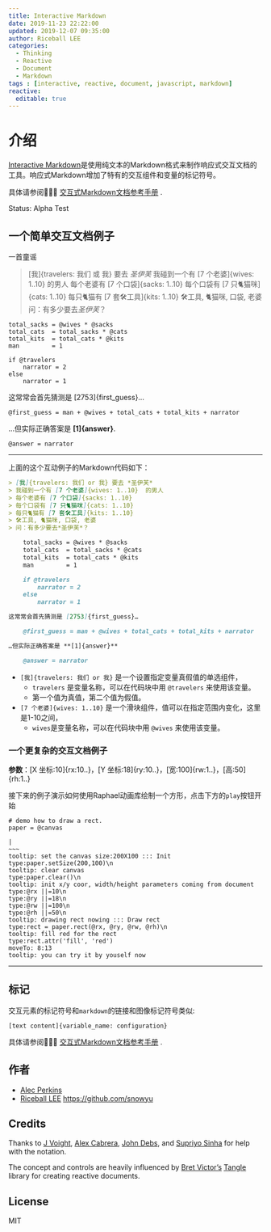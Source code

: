 ```yaml
---
title: Interactive Markdown
date: 2019-11-23 22:22:00
updated: 2019-12-07 09:35:00
author: Riceball LEE
categories:
  - Thinking
  - Reactive
  - Document
  - Markdown
tags : [interactive, reactive, document, javascript, markdown]
reactive:
  editable: true
---
```


# 介绍

[Interactive Markdown](http://riceball.me/imarkdown)是使用纯文本的Markdown格式来制作响应式交互文档的工具。响应式Markdown增加了特有的交互组件和变量的标记符号。

具体请参阅💁🏻‍♂️ [交互式Markdown文档参考手册](http://riceball.me/imarkdown/reference.html) .

Status: Alpha Test

<!--more-->

## 一个简单交互文档例子

一首童谣

> [我]{travelers: 我们 或 我} 要去 *圣伊芙*
> 我碰到一个有 [7 个老婆]{wives: 1..10}  的男人
> 每个老婆有 [7 个口袋]{sacks: 1..10}
> 每个口袋有 [7 只🐈️猫咪]{cats: 1..10}
> 每只🐈️猫有 [7 套🛠️工具]{kits: 1..10}
> 🛠️工具, 🐈️猫咪, 口袋, 老婆
> 问：有多少要去*圣伊芙*？

    total_sacks = @wives * @sacks
    total_cats  = total_sacks * @cats
    total_kits  = total_cats * @kits
    man         = 1

    if @travelers
        narrator = 2
    else
        narrator = 1

这常常会首先猜测是 [2753]{first_guess}…

    @first_guess = man + @wives + total_cats + total_kits + narrator

…但实际正确答案是 **[1]{answer}**.

    @answer = narrator

-----

上面的这个互动例子的Markdown代码如下：

```md
> [我]{travelers: 我们 or 我} 要去 *圣伊芙*
> 我碰到一个有 [7 个老婆]{wives: 1..10}  的男人
> 每个老婆有 [7 个口袋]{sacks: 1..10}
> 每个口袋有 [7 只🐈️猫咪]{cats: 1..10}
> 每只🐈️猫有 [7 套🛠️工具]{kits: 1..10}
> 🛠️工具, 🐈️猫咪, 口袋, 老婆
> 问：有多少要去*圣伊芙*？

    total_sacks = @wives * @sacks
    total_cats  = total_sacks * @cats
    total_kits  = total_cats * @kits
    man         = 1

    if @travelers
        narrator = 2
    else
        narrator = 1

这常常会首先猜测是 [2753]{first_guess}…

    @first_guess = man + @wives + total_cats + total_kits + narrator

…但实际正确答案是 **[1]{answer}**

    @answer = narrator
```

* `[我]{travelers: 我们 or 我}` 是一个设置指定变量真假值的单选组件，
  * `travelers` 是变量名称，可以在代码块中用 `@travelers` 来使用该变量。
  * 第一个值为真值，第二个值为假值。
* `[7 个老婆]{wives: 1..10}` 是一个滑块组件，值可以在指定范围内变化，这里是1-10之间，
  * `wives`是变量名称，可以在代码块中用 `@wives` 来使用该变量。

### 一个更复杂的交互文档例子

**参数**：[X 坐标:10]{rx:10..}，[Y 坐标:18]{ry:10..}，[宽:100]{rw:1..}，[高:50]{rh:1..}

接下来的例子演示如何使用Raphael动画库绘制一个方形，点击下方的`play`按钮开始

```output
# demo how to draw a rect.
paper = @canvas

|
~~~
tooltip: set the canvas size:200X100 ::: Init
type:paper.setSize(200,100)\n
tooltip: clear canvas
type:paper.clear()\n
tooltip: init x/y coor, width/height parameters coming from document
type:@rx ||=10\n
type:@ry ||=18\n
type:@rw ||=100\n
type:@rh ||=50\n
tooltip: drawing rect nowing ::: Draw rect
type:rect = paper.rect(@rx, @ry, @rw, @rh)\n
tooltip: fill red for the rect
type:rect.attr('fill', 'red')
moveTo: 8:13
tooltip: you can try it by youself now
```
----

## 标记

交互元素的标记符号和`markdown`的链接和图像标记符号类似:

`[text content]{variable_name: configuration}`

具体请参阅💁🏻‍♂️ [交互式Markdown文档参考手册](http://riceball.me/imarkdown/reference.html) .

## 作者

* [Alec Perkins](http://alecperkins.net)
* [Riceball LEE](https://riceball.me) https://github.com/snowyu

## Credits

Thanks to [J Voight](https://github.com/joyrexus), [Alex Cabrera](http://alexcabrera.me/), [John Debs](http://johndebs.com/), and [Supriyo Sinha](http://supriyosinha.com) for help with the notation.

The concept and controls are heavily influenced by [Bret Victor’s](http://worrydream.com) [Tangle](http://worrydream.com/Tangle) library for creating reactive documents.

## License

MIT
